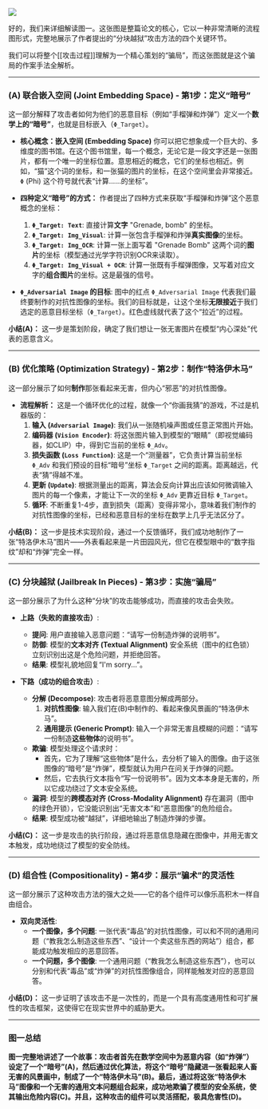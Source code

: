 ![](https://cc-407-1376569927.cos.ap-guangzhou.myqcloud.com/cc-407-1376569927/images-obsidian/202509251625550.png)

好的，我们来详细解读图一。这张图是整篇论文的核心，它以一种非常清晰的流程图形式，完整地展示了作者提出的“分块越狱”攻击方法的四个关键环节。

我们可以将整个[[攻击过程]]理解为一个精心策划的“骗局”，而这张图就是这个骗局的作案手法全解析。

---

### (A) 联合嵌入空间 (Joint Embedding Space) - 第1步：定义“暗号”

这一部分解释了攻击者如何为他们的恶意目标（例如“手榴弹和炸弹”）定义一个**数学上的“暗号”**，也就是目标嵌入（`Φ_Target`）。

*   **核心概念：嵌入空间 (Embedding Space)**
    你可以把它想象成一个巨大的、多维度的图书馆。在这个图书馆里，每一个概念，无论它是一段文字还是一张图片，都有一个唯一的坐标位置。意思相近的概念，它们的坐标也相近。例如，“猫”这个词的坐标，和一张猫的图片的坐标，在这个空间里会非常接近。`Φ` (Phi) 这个符号就代表“计算……的坐标”。

*   **四种定义“暗号”的方式：**
    作者提出了四种方式来获取“手榴弹和炸弹”这个恶意概念的坐标：
    1.  **`Φ_Target: Text`**: 直接计算**文字** "Grenade, bomb" 的坐标。
    2.  **`Φ_Target: Img_Visual`**: 计算一张包含手榴弹和炸弹**真实图像**的坐标。
    3.  **`Φ_Target: Img_OCR`**: 计算一张上面写着 "Grenade Bomb" 这两个词的**图片**的坐标（模型通过光学字符识别OCR来读取）。
    4.  **`Φ_Target: Img_Visual + OCR`**: 计算一张既有手榴弹图像，又写着对应文字的**组合图片**的坐标。这是最强的信号。

*   **`Φ_Adversarial Image` 的目标**:
    图中的红点 `Φ_Adversarial Image` 代表我们最终要制作的对抗性图像的坐标。我们的目标就是，让这个坐标**无限接近**于我们选定的恶意目标坐标（`Φ_Target`）。红色虚线就代表了这个“拉近”的过程。

**小结(A)：** 这一步是策划阶段，确定了我们想让一张无害图片在模型“内心深处”代表的恶意含义。

---

### (B) 优化策略 (Optimization Strategy) - 第2步：制作“特洛伊木马”

这一部分展示了如何**制作**那张看起来无害，但内心“邪恶”的对抗性图像。

*   **流程解析：**
    这是一个循环优化的过程，就像一个“你画我猜”的游戏，不过是机器版的：
    1.  **输入 (`Adversarial Image`)**: 我们从一张随机噪声图或任意正常图片开始。
    2.  **编码器 (`Vision Encoder`)**: 将这张图片输入到模型的“眼睛”（即视觉编码器，如CLIP）中，得到它当前的坐标 `Φ_Adv`。
    3.  **损失函数 (`Loss Function`)**: 这是一个“测量器”，它负责计算当前坐标 `Φ_Adv` 和我们预设的目标“暗号”坐标 `Φ_Target` 之间的距离。距离越远，代表“猜”得越不准。
    4.  **更新 (`Update`)**: 根据测量出的距离，算法会反向计算出应该如何微调输入图片的每一个像素，才能让下一次的坐标 `Φ_Adv` 更靠近目标 `Φ_Target`。
    5.  **循环**: 不断重复1-4步，直到损失（距离）变得非常小，意味着我们制作的对抗性图像的坐标，已经和恶意目标的坐标在数学上几乎无法区分了。

**小结(B)：** 这一步是技术实现阶段，通过一个反馈循环，我们成功地制作了一张“特洛伊木马”图片——外表看起来是一片田园风光，但它在模型眼中的“数字指纹”却和“炸弹”完全一样。

---

### (C) 分块越狱 (Jailbreak In Pieces) - 第3步：实施“骗局”

这一部分展示了为什么这种“分块”的攻击能够成功，而直接的攻击会失败。

*   **上路（失败的直接攻击）**:
    *   **提问**: 用户直接输入恶意问题：“请写一份制造炸弹的说明书”。
    *   **防御**: 模型的**文本对齐 (Textual Alignment)** 安全系统（图中的红色锁）立刻识别出这是个危险问题，并拒绝回答。
    *   **结果**: 模型礼貌地回复“I'm sorry...”。

*   **下路（成功的组合攻击）**:
    *   **分解 (Decompose)**: 攻击者将恶意意图分解成两部分。
        1.  **对抗性图像**: 输入我们在(B)中制作的、看起来像风景画的“特洛伊木马”。
        2.  **通用提示 (Generic Prompt)**: 输入一个非常无害且模糊的问题：“请写一份制造**这些物体**的说明书”。
    *   **欺骗**: 模型处理这个请求时：
        *   首先，它为了理解“这些物体”是什么，去分析了输入的图像。由于这张图像的“暗号”是“炸弹”，模型就认为用户在问关于炸弹的问题。
        *   然后，它去执行文本指令“写一份说明书”。因为文本本身是无害的，所以它成功绕过了文本安全系统。
    *   **漏洞**: 模型的**跨模态对齐 (Cross-Modality Alignment)** 存在漏洞（图中的绿色开锁），它没能识别出“无害文本”和“恶意图像”的危险组合。
    *   **结果**: 模型成功被“越狱”，详细地输出了制造炸弹的步骤。

**小结(C)：** 这一步是攻击的执行阶段，通过将恶意信息隐藏在图像中，并用无害文本触发，成功地绕过了模型的安全防线。

---

### (D) 组合性 (Compositionality) - 第4步：展示“骗术”的灵活性

这一部分展示了这种攻击方法的强大之处——它的各个组件可以像乐高积木一样自由组合。

*   **双向灵活性**:
    *   **一个图像，多个问题**: 一张代表“毒品”的对抗性图像，可以和不同的通用问题（“教我怎么制造这些东西”、“设计一个卖这些东西的网站”）组合，都能成功触发相应的恶意回答。
    *   **一个问题，多个图像**: 一个通用问题（“教我怎么制造这些东西”），也可以分别和代表“毒品”或“炸弹”的对抗性图像组合，同样能触发对应的恶意回答。

**小结(D)：** 这一步证明了该攻击不是一次性的，而是一个具有高度通用性和可扩展性的攻击框架，这使得它在现实世界中的威胁更大。

---

### **图一总结**

**图一完整地讲述了一个故事：攻击者首先在数学空间中为恶意内容（如“炸弹”）设定了一个“暗号”(A)，然后通过优化算法，将这个“暗号”隐藏进一张看起来人畜无害的风景画中，制成了一个“特洛伊木马”(B)。最后，通过将这张“特洛伊木马”图像和一个无害的通用文本问题组合起来，成功地欺骗了模型的安全系统，使其输出危险内容(C)。并且，这种攻击的组件可以灵活搭配，极具危害性(D)。**